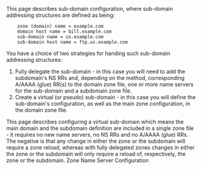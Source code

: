 This page describes sub-domain configuration, where sub-domain addressing structures are defined as being:
```
    zone (domain) name = example.com
    domain host name = bill.example.com
    sub-domain name = us.example.com
    sub-domain host name = ftp.us.example.com
```
You have a choice of two strategies for handing such sub-domain addressing structures:

   1. Fully delegate the sub-domain - in this case you will need to add the subdomain's NS RRs and, depending on the method, corresponding A/AAAA (glue) RR(s) to the domain zone file, one or more name servers for the sub-domain and a subdomain zone file.
   2. Create a virtual (or pseudo) sub-domain - in this case you will define the sub-domain's configuration, as well as the main zone configuration, in the domain zone file.

This page describes configuring a virtual sub-domain which means the main domain and the subdomain definition are included in a single zone file - it requires no new name servers, no NS RRs and no A/AAAA (glue) RRs. The negative is that any change in either the zone or the subdomain will require a zone reload, whereas with fully delegated zones changes in either the zone or the subdomain will only require a reload of, respectively, the zone or the subdomain.
Zone Name Server Configuration
